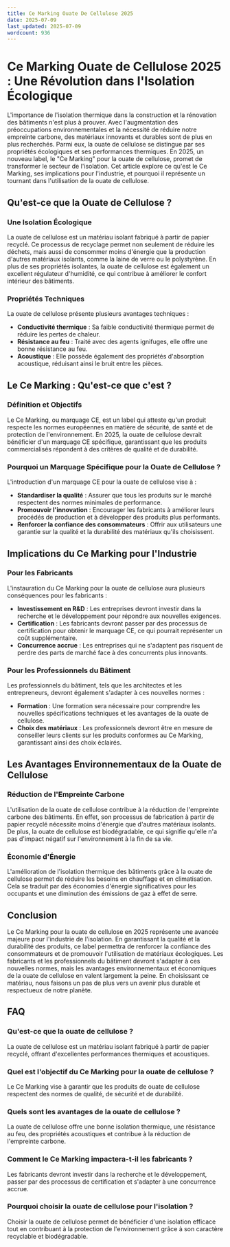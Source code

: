 ```yaml
---
title: Ce Marking Ouate De Cellulose 2025
date: 2025-07-09
last_updated: 2025-07-09
wordcount: 936
---
```


# Ce Marking Ouate de Cellulose 2025 : Une Révolution dans l'Isolation Écologique

L'importance de l'isolation thermique dans la construction et la rénovation des bâtiments n'est plus à prouver. Avec l'augmentation des préoccupations environnementales et la nécessité de réduire notre empreinte carbone, des matériaux innovants et durables sont de plus en plus recherchés. Parmi eux, la ouate de cellulose se distingue par ses propriétés écologiques et ses performances thermiques. En 2025, un nouveau label, le "Ce Marking" pour la ouate de cellulose, promet de transformer le secteur de l'isolation. Cet article explore ce qu'est le Ce Marking, ses implications pour l'industrie, et pourquoi il représente un tournant dans l'utilisation de la ouate de cellulose.

## Qu'est-ce que la Ouate de Cellulose ?

### Une Isolation Écologique

La ouate de cellulose est un matériau isolant fabriqué à partir de papier recyclé. Ce processus de recyclage permet non seulement de réduire les déchets, mais aussi de consommer moins d'énergie que la production d'autres matériaux isolants, comme la laine de verre ou le polystyrène. En plus de ses propriétés isolantes, la ouate de cellulose est également un excellent régulateur d'humidité, ce qui contribue à améliorer le confort intérieur des bâtiments.

### Propriétés Techniques

La ouate de cellulose présente plusieurs avantages techniques :
- **Conductivité thermique** : Sa faible conductivité thermique permet de réduire les pertes de chaleur.
- **Résistance au feu** : Traité avec des agents ignifuges, elle offre une bonne résistance au feu.
- **Acoustique** : Elle possède également des propriétés d'absorption acoustique, réduisant ainsi le bruit entre les pièces.

## Le Ce Marking : Qu'est-ce que c'est ?

### Définition et Objectifs

Le Ce Marking, ou marquage CE, est un label qui atteste qu'un produit respecte les normes européennes en matière de sécurité, de santé et de protection de l'environnement. En 2025, la ouate de cellulose devrait bénéficier d'un marquage CE spécifique, garantissant que les produits commercialisés répondent à des critères de qualité et de durabilité.

### Pourquoi un Marquage Spécifique pour la Ouate de Cellulose ?

L'introduction d'un marquage CE pour la ouate de cellulose vise à :
- **Standardiser la qualité** : Assurer que tous les produits sur le marché respectent des normes minimales de performance.
- **Promouvoir l'innovation** : Encourager les fabricants à améliorer leurs procédés de production et à développer des produits plus performants.
- **Renforcer la confiance des consommateurs** : Offrir aux utilisateurs une garantie sur la qualité et la durabilité des matériaux qu'ils choisissent.

## Implications du Ce Marking pour l'Industrie

### Pour les Fabricants

L'instauration du Ce Marking pour la ouate de cellulose aura plusieurs conséquences pour les fabricants :
- **Investissement en R&D** : Les entreprises devront investir dans la recherche et le développement pour répondre aux nouvelles exigences.
- **Certification** : Les fabricants devront passer par des processus de certification pour obtenir le marquage CE, ce qui pourrait représenter un coût supplémentaire.
- **Concurrence accrue** : Les entreprises qui ne s'adaptent pas risquent de perdre des parts de marché face à des concurrents plus innovants.

### Pour les Professionnels du Bâtiment

Les professionnels du bâtiment, tels que les architectes et les entrepreneurs, devront également s'adapter à ces nouvelles normes :
- **Formation** : Une formation sera nécessaire pour comprendre les nouvelles spécifications techniques et les avantages de la ouate de cellulose.
- **Choix des matériaux** : Les professionnels devront être en mesure de conseiller leurs clients sur les produits conformes au Ce Marking, garantissant ainsi des choix éclairés.

## Les Avantages Environnementaux de la Ouate de Cellulose

### Réduction de l'Empreinte Carbone

L'utilisation de la ouate de cellulose contribue à la réduction de l'empreinte carbone des bâtiments. En effet, son processus de fabrication à partir de papier recyclé nécessite moins d'énergie que d'autres matériaux isolants. De plus, la ouate de cellulose est biodégradable, ce qui signifie qu'elle n'a pas d'impact négatif sur l'environnement à la fin de sa vie.

### Économie d'Énergie

L'amélioration de l'isolation thermique des bâtiments grâce à la ouate de cellulose permet de réduire les besoins en chauffage et en climatisation. Cela se traduit par des économies d'énergie significatives pour les occupants et une diminution des émissions de gaz à effet de serre.

## Conclusion

Le Ce Marking pour la ouate de cellulose en 2025 représente une avancée majeure pour l'industrie de l'isolation. En garantissant la qualité et la durabilité des produits, ce label permettra de renforcer la confiance des consommateurs et de promouvoir l'utilisation de matériaux écologiques. Les fabricants et les professionnels du bâtiment devront s'adapter à ces nouvelles normes, mais les avantages environnementaux et économiques de la ouate de cellulose en valent largement la peine. En choisissant ce matériau, nous faisons un pas de plus vers un avenir plus durable et respectueux de notre planète.

## FAQ

### Qu'est-ce que la ouate de cellulose ?

La ouate de cellulose est un matériau isolant fabriqué à partir de papier recyclé, offrant d'excellentes performances thermiques et acoustiques.

### Quel est l'objectif du Ce Marking pour la ouate de cellulose ?

Le Ce Marking vise à garantir que les produits de ouate de cellulose respectent des normes de qualité, de sécurité et de durabilité.

### Quels sont les avantages de la ouate de cellulose ?

La ouate de cellulose offre une bonne isolation thermique, une résistance au feu, des propriétés acoustiques et contribue à la réduction de l'empreinte carbone.

### Comment le Ce Marking impactera-t-il les fabricants ?

Les fabricants devront investir dans la recherche et le développement, passer par des processus de certification et s'adapter à une concurrence accrue.

### Pourquoi choisir la ouate de cellulose pour l'isolation ?

Choisir la ouate de cellulose permet de bénéficier d'une isolation efficace tout en contribuant à la protection de l'environnement grâce à son caractère recyclable et biodégradable.